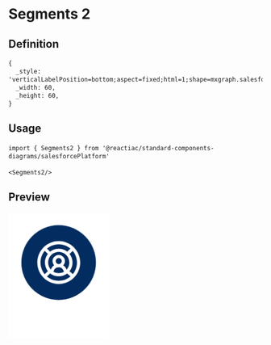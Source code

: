 # Segments 2

## Definition

```
{
  _style: 'verticalLabelPosition=bottom;aspect=fixed;html=1;shape=mxgraph.salesforce.segments2;',
  _width: 60,
  _height: 60,
}
```

## Usage

```
import { Segments2 } from '@reactiac/standard-components-diagrams/salesforcePlatform'

<Segments2/>
```

## Preview

<img src="./segments-2.png" width="200"/>
